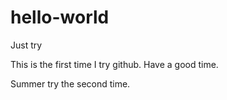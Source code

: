 # hello-world
Just try

This is the first time I try github.
Have a good time.


Summer try the second time.

